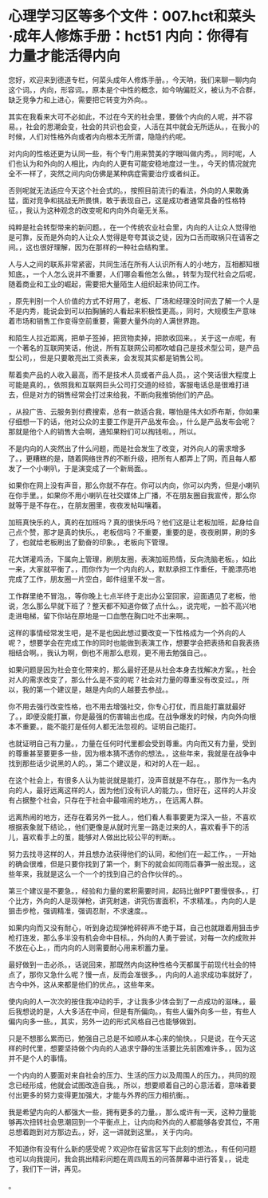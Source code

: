# 心理学习区等多个文件：007.hct和菜头·成年人修炼手册：hct51 内向：你得有力量才能活得内向 

您好，欢迎来到德道专栏，何菜头成年人修炼手册。，今天呐，我们来聊一聊内向这个词。，内向，形容词。，原本是个中性的概念，如今呐偏贬义，被认为不合群，缺乏竞争力和上进心，需要把它转变为外向。。

其实在我看来大可不必如此，不过在今天的社会里，要做个内向的人呢，并不容易。，社会的思潮会变，社会的共识也会变，人活在其中就会无所适从。，在我小的时候，人们对性格外向或者内向根本无所谓，隐隐约约呢。

对内向的性格还更为认同一些，有个专门用来赞美的字眼叫做内秀。，同时呢，人们也认为和外向的人相比，内向的人更有可能安稳地度过一生。，今天的情况就完全不一样了，突然之间内向仿佛是某种病症需要治疗或者纠正。

否则呢就无法适应今天这个社会式的。，按照目前流行的看法，外向的人果敢勇猛，面对竞争和挑战无所畏惧，敢于表现自己，这是成功者通常具备的性格特征。，我认为这种观念的改变呢和内向外向毫无关系。

纯粹是社会转型带来的新问题。，在一个传统农业社会里，内向的人让众人觉得他是可靠，反而是外向的人让众人觉得是夸夸其谈之徒，因为口舌而取祸只在请客之间。，这也很好理解，因为在那样的一种社会结构里。

人与人之间的联系非常紧密，共同生活在所有人认识所有人的小地方，互相都知根知底。，一个人怎么说并不重要，人们哪会看他怎么做。，转型为现代社会之后呢，随着商业和工业的崛起，需要把大量陌生人组织起来协同工作。

，原先判别一个人价值的方式不好用了，老板、厂场和经理没时间去了解一个人是不是内秀，能说会到可以拍胸脯的人看起来积极性更高。，同时，大规模生产意味着市场和销售工作变得空前重要，需要大量外向的人满世界跑。

和陌生人拉近距离，把单子签掉，把货物卖掉，把款收回来。，关于这一点呢，有一个著名的互联网笑话，他说，所有互联网公司都吹嘘自己是技术型公司，是产品型公司，，但是只要敢亮出工资表来，会发现其实都是销售公司。

帮着卖产品的人收入最高，而不是技术人员或者产品人员。，这个笑话很大程度上可能是真的。，依照我和互联网巨头公司打交道的经验，客服电话总是很难打进去，但是对方的销售经常会打过来给我，不断向我推销他们的产品。

，从投广告、云服务到付费搜索，总有一款适合我，哪怕是伟大如乔布斯，你如果仔细想一下的话，他对公众的主要工作是开产品发布会。，什么是产品发布会呢？那就是他个人的销售大会啊，通知果粉们可以掏钱啦。，所以。

不是内向的人突然出了什么问题，而是社会发生了改变，对外向人的需求增多了。，更糟糕的是，随着网络世界的不断升级，把所有人都弄上了网，而且每人都发了一个小喇叭，于是演变成了一个新局面。。

如果你在网上没有声音，那么你就不存在。你可以内向，你可以内秀，但是小喇叭在你手里。，如果你不用小喇叭在社交媒体上广播，不在朋友圈自我宣传，那么你就等于是不存在。，在朋友圈里，夜夜发帖叫嚷着。

加班真快乐的人，真的在加班吗？真的很快乐吗？他们这是让老板加班，起身给自己点个赞，那才是真的快乐。，老板信吗？不重要，重要的是，夜夜刷屏，刷的多了，也就给老板刷出了勤奋的印象。，老板向下管理。

花大饼灌鸡汤，下属向上管理，刷朋友圈，表演加班热情，反向洗脑老板。，如此一来，大家就平衡了。，而你作为一个内向的人，默默承担工作重任，干脆漂亮地完成了工作，朋友圈一片空白，邮件组里不发一言。

工作群里绝不冒泡。，等你晚上七点半终于走出办公室回家，迎面遇见了老板，他说，怎么那么早就下班了？整天都不知道你做了点什么。，说完呢，一脸不高兴地走进电梯，留下你站在原地是一口血憋在胸口吐不出来啊。。

这样的事情经常发生吧，是不是也因此想过要改变一下性格成为一个外向的人呢？，想要学会在完成工作的同时也能做到表演工作，想要学会把表扬和自我表扬相结合啊。，我认为啊，倒也不用那么悲观，更不用去勉强自己。。

如果问题是因为社会变化带来的，那么最好还是从社会本身去找解决方案。，社会对人的需求改变了，那么什么是不变的呢？社会对力量的尊重没有改变过。，所以，我的第一个建议是，越是内向的人越要去参战。。

你不用去强行改变性格，也不用去增强社交，你专心打仗，而且能打赢就最好了。，即便没能打赢，你是最强的伤害输出也成。在战争爆发的时候，内向外向根本不重要。，能不能打是任何人都无法忽视的。证明自己能打。

也就证明自己有力量。，力量在任何时代里都会受到尊重。内向而又有力量，受到的尊重甚至要更多一些，因为根本猜不透你的想法。，这些年来，我就是在战争中找到那些话少说黑的人的。，第二个建议是，和对的人在一起。。

在这个社会上，有很多人认为能说就是能打，没声音就是不存在。，那作为一名内向的人，最好远离这样的人，因为他们没有识人的能力。，但好在，这样的人并没有占据整个社会，只存在于社会中最喧闹的地方。，在远离人群。

远离热闹的地方，还存在着另外一批人。，他们看人看事要更为深入一些，不喜欢根据表象就下结论。，他们更像是从就时光里一路走过来的人，喜欢看手下的活儿，喜欢看手上的茧，能够对人做出比较公平的判断。。

努力去找寻这样的人，并且想办法获得他们的认同，和他们在一起工作。，一开始的确会很难，但是只要你找到了第一个，剩下的就会如同雨后春笋一般出现。，这些年来，我就是这么一个一个的找到自己的合作伙伴的。。

第三个建议是不要急。，经验和力量的累积需要时间，起码比做PPT要慢很多。，打个比方，外向的人是现弹枪，讲究射速，讲究伤害面积，不求精准。，内向的人是狙击步枪，强调精准，强调忍耐，不求速度。。

如果内向而又没有耐心，听到身边现弹枪砰砰声不绝于耳，自己也就跟着用狙击步枪打连发，那么多半没有机会命中目标。，外向的人勇于尝试，对每一次的成败并不放在心上。，而内向的人则需要耐心用来积蓄力量。

最好做到一击必杀。，话说回来，那既然内向这种性格今天都属于前现代社会的特点了，那你又急什么呢？慢一点，反而会准很多。，内向的人追求成功率就好了，古今中外，这从来都是他们的优点。，这些年来。

使内向的人一次次的按住我冲动的手，才让我多少体会到了一点成功的滋味。，最后我想说的是，人大多活在中间，但是有所偏向。，有些人偏外向多一些，有些人偏内向多一些。，其实，另外一边的形式风格自己也能够做到。

只是不想那么累而已，勉强自己总是不如顺从本心来的愉快。，只是说，在今天这样的时代里，想要坚持做个内向的人追求宁静的生活要比先前困难许多。，因为这并不是个人的事情。

一个内向的人要面对来自社会的压力、生活的压力以及周围人的压力。，共同的观念已经形成，他就会试图改造自我。，所以，想要顺着自己的心意活着，意味着要付出更多的努力变得更加强大，才能与外界的压力相抗衡。。

我是希望内向的人都强大一些，拥有更多的力量。，那么或许有一天，这种力量能够再次扭转社会思潮回到一个平衡点上，让内向和外向的人都能够各安其位，不用总想着跑到对方那边去。，好，这一讲就到这里。，关于内向。

不知道你有没有什么新的感受呢？欢迎你在留言区写下此刻的想法。，有任何问题也可以向我提问，我会挑出精彩问题在周四周五的问答屏幕中进行答复。，说走了，我们下一讲，再见。

。